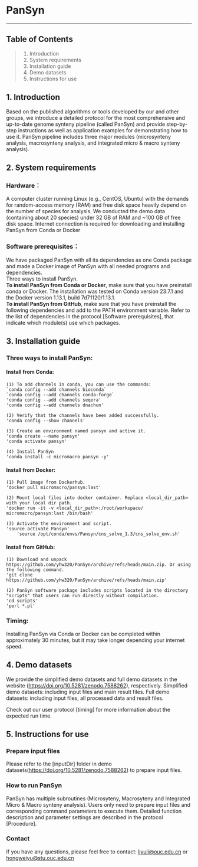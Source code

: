 # PanSyn

--------------------------
Table of Contents
--------------------------
> 1. Introduction
> 2. System requirements
> 3. Installation guide
> 4. Demo datasets
> 5. Instructions for use


## 1. Introduction
Based on the published algorithms or tools developed by our and other groups, we introduce a detailed protocol for the most comprehensive and up-to-date genome synteny pipeline (called PanSyn) and provide step-by-step instructions as well as application examples for demonstrating how to use it. PanSyn pipeline includes three major modules (microsynteny analysis, macrosynteny analysis, and integrated micro & macro synteny analysis). 


## 2. System requirements
### Hardware：
A computer cluster running Linux (e.g., CentOS, Ubuntu) with the demands for random-access memory (RAM) and free disk space heavily depend on the number of species for analysis. We conducted the demo data (containing about 20 species) under 32 GB of RAM and ~100 GB of free disk space. Internet connection is required for downloading and installing PanSyn from Conda or Docker

### Software prerequisites：
We have packaged PanSyn with all its dependencies as one Conda package and made a Docker image of PanSyn with all needed programs and dependencies.<br>Three ways to install PanSyn.<br>**To install PanSyn from Conda or Docker**, make sure that you have preinstall conda or Docker. The installation was tested on Conda version 23.7.1 and the Docker version 1.13.1, build 7d71120/1.13.1.<br>**To install PanSyn from GitHub**, make sure that you have preinstall the following dependencies and add to the PATH environment variable. Refer to the list of dependencies in the protocol [Software prerequisites], that indicate which module(s) use which packages.


## 3. Installation guide
### Three ways to install PanSyn:
#### Install from Conda:
    (1) To add channels in conda, you can use the commands:
	`conda config --add channels bioconda`
	`conda config --add channels conda-forge`
	'conda config --add channels seqera'
	'conda config --add channels dnachun'
       
    (2) Verify that the channels have been added successfully.
	'conda config --show channels'
       
    (3) Create an environment named pansyn and active it.
	'conda create --name pansyn'
	'conda activate pansyn'
       
    (4) Install PanSyn
	'conda install -c micromacro pansyn -y'

#### Install from Docker:
    (1) Pull image from Dockerhub.
	'docker pull micromacro/pansyn:last'

    (2) Mount local files into docker container. Replace <local_dir_path> with your local dir path.
	'docker run -it -v <local_dir_path>:/root/workspace/ micromacro/pansyn:last /bin/bash'

    (3) Activate the environment and script.
	'source activate Pansyn'
      	'source /opt/conda/envs/Pansyn/cns_solve_1.3/cns_solve_env.sh'

#### Install from GitHub:
    (1) Download and unpack https://github.com/yhw320/PanSyn/archive/refs/heads/main.zip. Or using the following command.
	'git clone https://github.com/yhw320/PanSyn/archive/refs/heads/main.zip'

    (2) PanSyn software package includes scripts located in the directory "scripts" that users can run directly without compilation.
	'cd scripts'
	'perl *.pl'
       
### Timing: 
Installing PanSyn via Conda or Docker can be completed within approximately 30 minutes, but it may take longer depending your internet speed.

## 4. Demo datasets
We provide the simplified demo datasets and full demo datasets in the website (https://doi.org/10.5281/zenodo.7588262), respectively.
Simplified demo datasets: including input files and main result files.
Full demo datasets: including input files, all processed data and result files.

Check out our user protocol [timing] for more information about the expected run time.

## 5. Instructions for use
### Prepare input files
Please refer to the [inputDir] folder in demo datasets(https://doi.org/10.5281/zenodo.7588262) to prepare input files.

### How to run PanSyn
PanSyn has multiple subroutines (Microsyteny, Macrosyteny and Integrated Micro & Macro synteny analysis). Users only need to prepare input files and corresponding command parameters to execute them. 
Detailed function description and parameter settings are described in the protocol [Procedure]. 

### Contact
If you have any questions, please feel free to contact: liyuli@ouc.edu.cn or hongweiyu@stu.ouc.edu.cn
